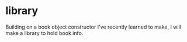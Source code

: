 # library

Building on a book object constructor I've recently learned to make, I will make a library to hold book info.
